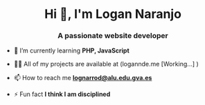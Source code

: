 <h1 align="center">Hi 👋, I'm Logan Naranjo</h1>
<h3 align="center">A passionate website developer</h3>

- 🌱 I’m currently learning **PHP, JavaScript**

- 👨‍💻 All of my projects are available at (logannde.me     [Working...]    )

- 📫 How to reach me **lognarrod@alu.edu.gva.es**

- ⚡ Fun fact **I think I am disciplined**
